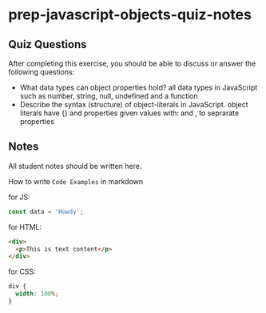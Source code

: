 # prep-javascript-objects-quiz-notes

## Quiz Questions

After completing this exercise, you should be able to discuss or answer the following questions:

- What data types can object properties hold?
  all data types in JavaScript such as number, string, null, undefined and a function
- Describe the syntax (structure) of object-literals in JavaScript.
  object literals have {} and properties given values with: and , to seprarate properties

## Notes

All student notes should be written here.

How to write `Code Examples` in markdown

for JS:

```javascript
const data = 'Howdy';
```

for HTML:

```html
<div>
  <p>This is text content</p>
</div>
```

for CSS:

```css
div {
  width: 100%;
}
```

